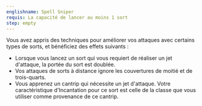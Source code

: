 ```yaml
---
englishname: Spell Sniper
requis: La capacité de lancer au moins 1 sort
step: empty
---
```


Vous avez appris des techniques pour améliorer vos attaques avec certains types de sorts, et bénéficiez des effets suivants : 

 - Lorsque vous lancez un sort qui vous requiert de réaliser un jet d'attaque, la portée du sort est doublée.
 - Vos attaques de sorts à distance ignore les couvertures de moitié et de trois-quarts.
 - Vous apprenez un cantrip qui nécessite un jet d'attaque. Votre caractéristique d'Incantation pour ce sort est celle de la classe que vous utiliser comme provenance de ce cantrip.